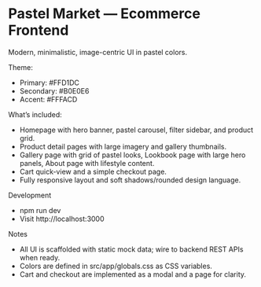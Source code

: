 # Pastel Market — Ecommerce Frontend

Modern, minimalistic, image-centric UI in pastel colors.

Theme:
- Primary: #FFD1DC
- Secondary: #B0E0E6
- Accent: #FFFACD

What’s included:
- Homepage with hero banner, pastel carousel, filter sidebar, and product grid.
- Product detail pages with large imagery and gallery thumbnails.
- Gallery page with grid of pastel looks, Lookbook page with large hero panels, About page with lifestyle content.
- Cart quick-view and a simple checkout page.
- Fully responsive layout and soft shadows/rounded design language.

Development
- npm run dev
- Visit http://localhost:3000

Notes
- All UI is scaffolded with static mock data; wire to backend REST APIs when ready.
- Colors are defined in src/app/globals.css as CSS variables.
- Cart and checkout are implemented as a modal and a page for clarity.
